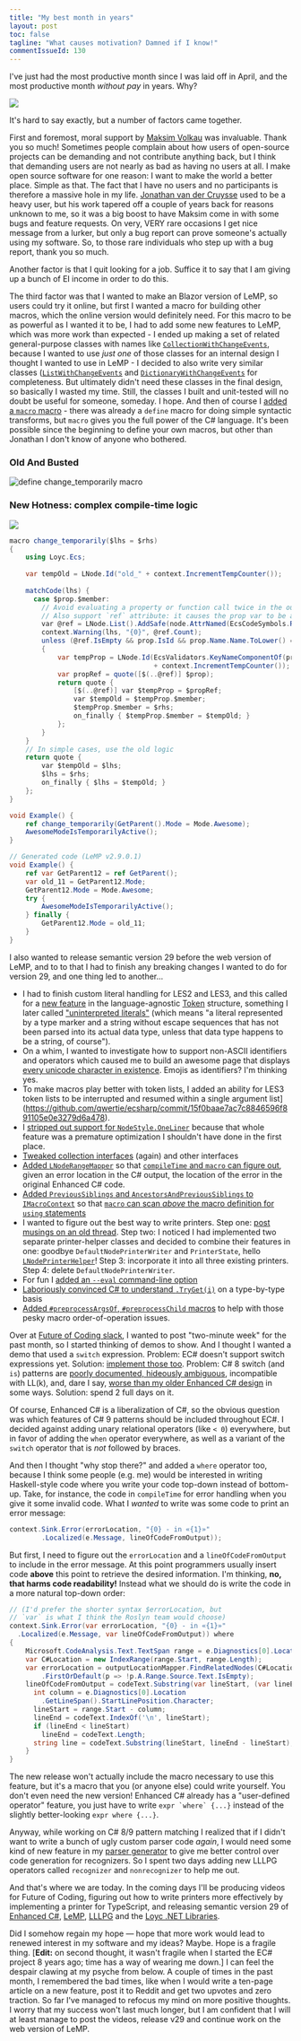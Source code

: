 ```yaml
---
title: "My best month in years"
layout: post
toc: false
tagline: "What causes motivation? Damned if I know!"
commentIssueId: 130
---
```


I've just had the most productive month since I was laid off in April, and the most productive month _without pay_ in years. Why?

![](2020-github-contributions.png)

It's hard to say exactly, but a number of factors came together.

First and foremost, moral support by [Maksim Volkau](https://github.com/dadhi) was invaluable. Thank you so much! Sometimes people complain about how users of open-source projects can be demanding and not contribute anything back, but I think that demanding users are not nearly as bad as having no users at all. I make open source software for one reason: I want to make the world a better place. Simple as that. The fact that I have no users and no participants is therefore a massive hole in my life. [Jonathan van der Cruysse](https://github.com/jonathanvdc) used to be a heavy user, but his work tapered off a couple of years back for reasons unknown to me, so it was a big boost to have Maksim come in with some bugs and feature requests. On very, VERY rare occasions I get nice message from a lurker, but only a bug report can prove someone's actually using my software. So, to those rare individuals who step up with a bug report, thank you so much.

Another factor is that I quit looking for a job. Suffice it to say that I am giving up a bunch of EI income in order to do this.

The third factor was that I wanted to make an Blazor version of LeMP, so users could try it online, but first I wanted a macro for building other macros, which the online version would definitely need. For this macro to be as powerful as I wanted it to be, I had to add some new features to LeMP, which was more work than expected - I ended up making a set of related general-purpose classes with names like [`CollectionWithChangeEvents`](http://ecsharp.net/doc/code/classLoyc_1_1Collections_1_1Impl_1_1CollectionWithChangeEvents.html), because I wanted to use _just one_ of those classes for an internal design I thought I wanted to use in LeMP - I decided to also write very similar classes ([`ListWithChangeEvents`](http://ecsharp.net/doc/code/classLoyc_1_1Collections_1_1Impl_1_1ListWithChangeEvents.html) and [`DictionaryWithChangeEvents`](http://ecsharp.net/doc/code/classLoyc_1_1Collections_1_1Impl_1_1DictionaryWithChangeEvents.html) for completeness. But ultimately didn't need these classes in the final design, so basically I wasted my time. Still, the classes I built and unit-tested will no doubt be useful for someone, someday. I hope. And then of course I [added a `macro` macro](https://github.com/qwertie/ecsharp/commit/3e353a6664d92297d40cc66fcc95d29bdad98345?branch=3e353a6664d92297d40cc66fcc95d29bdad98345) - there was already a `define` macro for doing simple syntactic transforms, but `macro` gives you the full power of the C# language. It's been possible since the beginning to define your own macros, but other than Jonathan I don't know of anyone who bothered.

### Old And Busted ###

![define change_temporarily macro](change_temporarily.png)

### New Hotness: complex compile-time logic ###

![](new-hotness.jpg)

~~~cs
macro change_temporarily($lhs = $rhs)
{
    using Loyc.Ecs;
    
    var tempOld = LNode.Id("old_" + context.IncrementTempCounter());
    
    matchCode(lhs) {
      case $prop.$member:
        // Avoid evaluating a property or function call twice in the output.
        // Also support `ref` attribute: it causes the prop var to be a ref var.
        var @ref = LNode.List().AddSafe(node.AttrNamed(EcsCodeSymbols.Ref));
        context.Warning(lhs, "{0}", @ref.Count);
        unless (@ref.IsEmpty && prop.IsId && prop.Name.Name.ToLower() == prop.Name.Name)
        {
            var tempProp = LNode.Id(EcsValidators.KeyNameComponentOf(prop).Name
                                    + context.IncrementTempCounter());
            var propRef = quote([$(..@ref)] $prop);
            return quote {
                [$(..@ref)] var $tempProp = $propRef;
                var $tempOld = $tempProp.$member;
                $tempProp.$member = $rhs;
                on_finally { $tempProp.$member = $tempOld; }
            };
        }
    }
    // In simple cases, use the old logic
    return quote {
        var $tempOld = $lhs;
        $lhs = $rhs;
        on_finally { $lhs = $tempOld; }
    };
}  

void Example() {
    ref change_temporarily(GetParent().Mode = Mode.Awesome);
    AwesomeModeIsTemporarilyActive();
}

// Generated code (LeMP v2.9.0.1)
void Example() {
	ref var GetParent12 = ref GetParent();
	var old_11 = GetParent12.Mode;
	GetParent12.Mode = Mode.Awesome;
	try {
		AwesomeModeIsTemporarilyActive();
	} finally {
		GetParent12.Mode = old_11;
	}
}
~~~

I also wanted to release semantic version 29 before the web version of LeMP, and to to that I had to finish any breaking changes I wanted to do for version 29, and one thing led to another...

- I had to finish custom literal handling for LES2 and LES3, and this called for a [new feature](https://github.com/qwertie/ecsharp/commit/9581238e3a5af62ca343053c9ace9f4e7d8d551e?diff=split) in the language-agnostic [Token](http://ecsharp.net/doc/code/structLoyc_1_1Syntax_1_1Lexing_1_1Token.html) structure, something I later called ["uninterpreted literals"](https://github.com/qwertie/ecsharp/commit/ccb86e50ba6dd7f48072fc9e1c227c5566985adc) (which means "a literal represented by a type marker and a string without escape sequences that has not been parsed into its actual data type, unless that data type happens to be a string, of course").
- On a whim, I wanted to investigate how to support non-ASCII identifiers and operators which caused me to build an awesome page that displays [every unicode character in existence](http://david.loyc.net/misc/CharCategories.html). Emojis as identifiers? I'm thinking yes.
- To make macros play better with token lists, I added an ability for LES3 token lists to be interrupted and resumed within a single argument list](https://github.com/qwertie/ecsharp/commit/15f0baae7ac7c8846596f891105e0e3279d6a478).
- I [stripped out support for `NodeStyle.OneLiner`](https://github.com/qwertie/ecsharp/commit/e8c05695b55482090386ca02bba0b5d60913974f) because that whole feature was a premature optimization I shouldn't have done in the first place.
- [Tweaked collection interfaces](https://github.com/qwertie/ecsharp/commit/56a6a004361bfc76e83d70796b43c860c1626960) (again) and other interfaces
- [Added `LNodeRangeMapper`](https://github.com/qwertie/ecsharp/commit/1ec9af2b04f62266a78a8ca00a119e0b5411d747) so that [`compileTime` and `macro` can figure out](https://github.com/qwertie/ecsharp/commit/ba629f12b9cb9d0df659c17803ad9045cec0da20), given an error location in the C# output, the location of the error in the original Enhanced C# code.
- [Added `PreviousSiblings` and `AncestorsAndPreviousSiblings` to `IMacroContext`](https://github.com/qwertie/ecsharp/commit/22b699b088e5ad669e167ecdedac74ebdda92c57) so that [`macro` can scan _above_ the macro definition for `using` statements](https://github.com/qwertie/ecsharp/commit/74879b8ae44872481c57f28197243f9ace3a7e6c)
- I wanted to figure out the best way to write printers. Step one: [post musings on an old thread](https://github.com/qwertie/ecsharp/discussions/89#discussioncomment-180845). Step two: I noticed I had implemented two separate printer-helper classes and decided to combine their features in one: goodbye `DefaultNodePrinterWriter` and `PrinterState`, hello [`LNodePrinterHelper`](https://github.com/qwertie/ecsharp/commit/f76d487b945a3c35585436cdc20858bfc7bb331b)! Step 3: incorporate it into all three existing printers. Step 4: delete `DefaultNodePrinterWriter`.
- For fun I [added an `--eval` command-line option](https://github.com/qwertie/ecsharp/commit/40c2bff9d5511da709418e0dac8ff61efc6399a0)
- [Laboriously convinced C# to understand `.TryGet(i)`](https://github.com/qwertie/ecsharp/commit/41d3a2f4cf1d290f5e0168ad9b3442dd67dc2f70) on a type-by-type basis
- [Added `#preprocessArgsOf`, `#preprocessChild` macros](https://github.com/qwertie/ecsharp/commit/cf82baccb2da1027e71bcf896cd3885febd4c8f2) to help with those pesky macro order-of-operation issues.

Over at [Future of Coding slack](https://futureofcoding.org/community), I wanted to post "two-minute week" for the past month, so I started thinking of demos to show. And I thought I wanted a demo that used a `switch` expression. Problem: EC# doesn't support switch expressions yet. Solution: [implement those too](https://github.com/qwertie/ecsharp/issues/129). Problem: C# 8 switch (and `is`) patterns are [poorly documented,  hideously ambiguous](https://github.com/qwertie/ecsharp/blob/master/Main/Ecs/Parser/EcsParserGrammar.les#L1014), incompatible with LL(k), and, dare I say, [worse than my older Enhanced C# design](https://github.com/qwertie/ecsharp/blob/master/Main/Ecs/Parser/EcsParserGrammar.les#L1403) in some ways. Solution: spend 2 full days on it.

Of course, Enhanced C# is a liberalization of C#, so the obvious question was which features of C# 9 patterns should be included throughout EC#. I decided against adding unary relational operators (like `< 0`) everywhere, but in favor of adding the `when` operator everywhere, as well as a variant of the `switch` operator that is _not_ followed by braces.

And then I thought "why stop there?" and added a `where` operator too, because I think some people (e.g. me) would be interested in writing Haskell-style code where you write your code top-down instead of bottom-up. Take, for instance, the code in `compileTime` for error handling when you give it some invalid code. What I _wanted_ to write was some code to print an error message:

~~~cs
context.Sink.Error(errorLocation, "{0} - in «{1}»"
        .Localized(e.Message, lineOfCodeFromOutput));
~~~

But first, I need to figure out the `errorLocation` and a `lineOfCodeFromOutput` to include in the error message. At this point programmers usually insert code **above** this point to retrieve the desired information. I'm thinking, **no, that harms code readability!** Instead what we should do is write the code in a more natural top-down order:

~~~cs
// (I'd prefer the shorter syntax $errorLocation, but 
// `var` is what I think the Roslyn team would choose)
context.Sink.Error(var errorLocation, "{0} - in «{1}»"
  .Localized(e.Message, var lineOfCodeFromOutput)) where
{
    Microsoft.CodeAnalysis.Text.TextSpan range = e.Diagnostics[0].Location.SourceSpan;
    var C#Location = new IndexRange(range.Start, range.Length);
    var errorLocation = outputLocationMapper.FindRelatedNodes(C#Location, 10)
        .FirstOrDefault(p => !p.A.Range.Source.Text.IsEmpty);
    lineOfCodeFromOutput = codeText.Substring(var lineStart, (var lineEnd) - lineStart) where {
      int column = e.Diagnostics[0].Location
        .GetLineSpan().StartLinePosition.Character;
      lineStart = range.Start - column;
      lineEnd = codeText.IndexOf('\n', lineStart);
      if (lineEnd < lineStart)
        lineEnd = codeText.Length;
      string line = codeText.Substring(lineStart, lineEnd - lineStart);
    }
}
~~~

The new release won't actually include the macro necessary to use this feature, but it's a macro that you (or anyone else) could write yourself. You don't even need the new version! Enhanced C# already has a "user-defined operator" feature, you just have to write ``expr `where` {...}`` instead of the slightly better-looking ``expr where {...}``.

Anyway, while working on C# 8/9 pattern matching I realized that if I didn't want to write a bunch of ugly custom parser code _again_, I would need some kind of new feature in my [parser generator](http://ecsharp.net/lllpg/) to give me better control over code generation for recognizers. So I spent two days adding new LLLPG operators called `recognizer` and `nonrecognizer` to help me out.

And that's where we are today. In the coming days I'll be producing videos for Future of Coding, figuring out how to write printers more effectively by implementing a printer for TypeScript, and releasing semantic version 29 of [Enhanced C#](http://ecsharp.net/), [LeMP](http://ecsharp.net/lemp/), [LLLPG](http://ecsharp.net/lllpg/) and the [Loyc .NET Libraries](http://core.loyc.net/).

Did I somehow regain my hope — hope that more work would lead to renewed interest in my software and my ideas? Maybe. Hope is a fragile thing. [**Edit:** on second thought, it wasn't fragile when I started the EC# project 8 years ago; time has a way of wearing me down.] I can feel the despair clawing at my psyche from below. A couple of times in the past month, I remembered the bad times, like when I would write a ten-page article on a new feature, post it to Reddit and get two upvotes and zero traction. So far I've managed to refocus my mind on more positive thoughts. I worry that my success won't last much longer, but I am confident that I will at least manage to post the videos, release v29 and continue work on the web version of LeMP.
